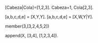 [Cabeza|Cola]=[1,2,3].
Cabeza=1,
Cola[2,3].

[a,b,c,d,e] = [X,Y,Y].
[a,b,c,d,e] = [X,W,Y|Y].

member(3,[3,2,4,5,2])

append(X, [3,4], [1,2,3,4]).
